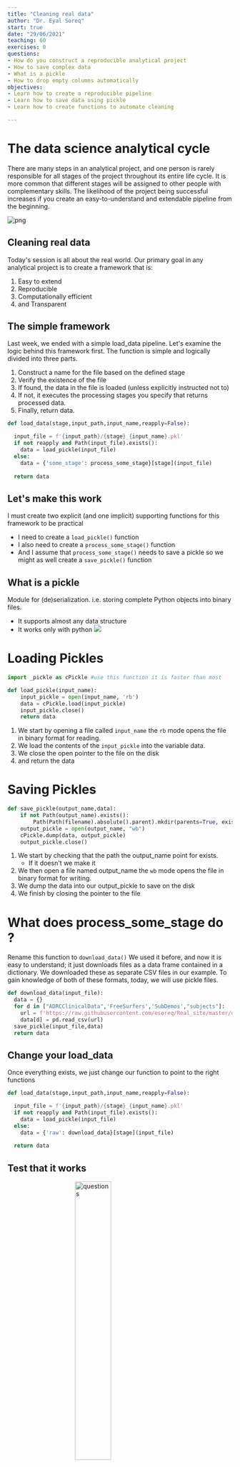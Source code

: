 ```yaml
---
title: "Cleaning real data"
author: "Dr. Eyal Soreq" 
start: true
date: "29/06/2021"
teaching: 60
exercises: 0
questions:
- How do you construct a reproducible analytical project
- How to save complex data 
- What is a pickle 
- How to drop empty columns automatically
objectives:
- Learn how to create a reproducible pipeline
- Learn how to save data using pickle
- Learn how to create functions to automate cleaning

---
```

# The data science analytical cycle

There are many steps in an analytical project, and one person is rarely responsible for all stages of the project throughout its entire life cycle. 
It is more common that different stages will be assigned to other people with complementary skills.  The likelihood of the project being successful increases if you create an easy-to-understand and extendable pipeline from the beginning. 

![png](../fig/data_cycle.png)


## Cleaning real data 
Today's session is all about the real world. 
Our primary goal in any analytical project is to create a framework that is:
1. Easy to extend 
1. Reproducible 
1. Computationally efficient 
1. and Transparent

## The simple framework 
Last week, we ended with a simple load_data pipeline.
Let's examine the logic behind this framework first.
The function is simple and logically divided into three parts. 

1. Construct a name for the file based on the defined stage 
1. Verify the existence of the file 
  1. If found, the data in the file is loaded (unless explicitly instructed not to)
  1. If not, it executes the processing stages you specify that returns processed data. 
1. Finally, return data. 

```python
def load_data(stage,input_path,input_name,reapply=False):

  input_file = f'{input_path}/{stage}_{input_name}.pkl'
  if not reapply and Path(input_file).exists():
    data = load_pickle(input_file)
  else:
    data = {'some_stage': process_some_stage}[stage](input_file)
    
  return data
```

## Let's make this work

I must create two explicit (and one implicit) supporting functions for this framework to be practical
- I need to create a `load_pickle()` function  
- I also need to create a `process_some_stage()` function 
- And I assume that `process_some_stage()` needs to save a pickle so we might as well create a `save_pickle()` function

## What is a pickle 

Module for (de)serialization. i.e. storing complete Python objects into binary files. 
- It supports almost any data structure 
- It works only with python
![](https://upload.wikimedia.org/wikipedia/commons/b/bb/Pickle.jpg)

# Loading Pickles 

```python
import _pickle as cPickle #use this function it is faster than most

def load_pickle(input_name):
    input_pickle = open(input_name, 'rb')
    data = cPickle.load(input_pickle)
    input_pickle.close()
    return data
```
1. We start by opening a file called `input_name` the `rb` mode opens the file in binary format for reading.
1. We load the contents of the `input_pickle` into the variable data. 
1. We close the open pointer to the file on the disk 
1. and return the data 

# Saving Pickles 

```python
def save_pickle(output_name,data):
    if not Path(output_name).exists():
        Path(Path(filename).absolute().parent).mkdir(parents=True, exist_ok=True)
    output_pickle = open(output_name, "wb")
    cPickle.dump(data, output_pickle)
    output_pickle.close()
```
1. We start by checking that the path the output_name point for exists.
   - If it doesn't we make it 
1. We then open a file named output_name the `wb` mode opens the file in binary format for writing. 
1. We dump the data into our output_pickle to save on the disk 
1. We finish by closing the pointer to the file 

# What does process_some_stage do ? 
Rename this function to `download_data()`
We used it before, and now it is easy to understand; it just downloads files as a data frame contained in a dictionary. We downloaded these as separate CSV files in our example. To gain knowledge of both of these formats, today, we will use pickle files. 


```python
def download_data(input_file):
  data = {}
  for d in ["ADRCClinicalData",'FreeSurfers','SubDemos',"subjects"]:
    url = f'https://raw.githubusercontent.com/esoreq/Real_site/master/data/{d}.csv'
    data[d] = pd.read_csv(url)
  save_pickle(input_file,data)  
  return data 
```

## Change your load_data 
Once everything exists, we just change our function to point to the right functions

```python
def load_data(stage,input_path,input_name,reapply=False):

  input_file = f'{input_path}/{stage}_{input_name}.pkl'
  if not reapply and Path(input_file).exists():
    data = load_pickle(input_file)
  else:
    data = {'raw': download_data}[stage](input_file)
    
  return data
```

## Test that it works  

<img src="https://miro.medium.com/max/810/1*7wcPoKrXNYBZYTvDcHxhhA.png" alt="questions" style="display: block;margin-left: auto;margin-right: auto;width: 40%;"/>


```python
%%time
data = load_data('raw','../Data','oasis3',reapply=True)
```

    CPU times: user 277 ms, sys: 54.9 ms, total: 332 ms
    Wall time: 1.93 s



```python
data.keys()
```




    dict_keys(['ADRCClinicalData', 'FreeSurfers', 'SubDemos', 'subjects'])




```python
%%time
data = load_data('raw','../Data','oasis3',reapply=False)
```

    CPU times: user 3.15 ms, sys: 1.72 ms, total: 4.87 ms
    Wall time: 16.6 ms


<img src="https://www.orangehilldev.com/wp-content/uploads/2016/04/pitanja-1030x554.png" alt="questions" style="display: block;margin-left: auto;margin-right: auto;width: 70%;"/>

## Let's extend this pipeline to clean some data  

- We need a function that will automatically drop any column that has less than 90% missing observations
- Again, this calls for two explicit functions 
  - One to detect and quantify missing observations (NB this step assumes we identified and codded nans correctly)
  - Another to drop columns based on a threshold 
- Importantly, this function will have some hidden assumptions (i.e. it will not generalise to any data set, only data frames contained within a dictionary) 

## Let's make this work

- We start with the missing profile function from last week 

```python
def missing_profile(x):
  d = {} 
  d['notnull'] = x.notnull().sum()
  d['isnull'] = x.isnull().sum()
  d['%missing'] = d['isnull']/x.shape[0]
  return pd.Series(d, index=d.keys())
```

## Drop missing columns logic
- To obtain the columns' missing values, we apply the missing_profile(x)* function
- Together with a threshold, we identify columns to be dropped
- If there are any columns to drop, we remove them 

```python
def drop_missing_columns(df,thr):
    _df = df.apply(missing_profile).T
    columns_2_drop = _df[_df['%missing']>thr]
    if not columns_2_drop.empty:
      df = df.drop(columns=columns_2_drop.index)
    return df,columns_2_drop 
```  

## Combine evrything in the top function
- We assume that an intermediate raw file exists, even though this function can be applied to data files rather than paths.
- The file is then loaded using the *load_pickle()* method 
- Then, for each dataset contained within the dictionary, it drops the columns that are missing 
- It ends with a pkl file containing a cleaned dataset 

```python
def clean_data(output_file,thr = 0.9):
  input_file = output_file.replace('clean','raw')
  data = load_pickle(input_file)
  dropped = {}
  for k in data.keys():
      data[k],dropped[k] = drop_missing_columns(data[k],thr)
  save_pickle(output_file,data)
  return data,dropped  
```

## Extend your load_data function
Now we just add a stage to our `load_data` function to excute the new function

```python
def load_data(stage,input_path,input_name,reapply=False):

  input_file = f'{input_path}/{stage}_{input_name}.pkl'
  if not reapply and Path(input_file).exists():
    data = load_pickle(input_file)
  else:
    data = {'raw': download_data,
            'clean': clean_data}[stage](input_file)
    
  return data
```

## Test that it works  

<img src="https://miro.medium.com/max/810/1*7wcPoKrXNYBZYTvDcHxhhA.png" alt="questions" style="display: block;margin-left: auto;margin-right: auto;width: 40%;"/>


```python
%%time
data,dropped = load_data('clean','../Data','oasis3',reapply=True)
```

    CPU times: user 98.7 ms, sys: 2.79 ms, total: 102 ms
    Wall time: 124 ms



```python
for k in dropped.keys():
  _ = dropped[k]
  display(Markdown(f'### In Dataset **{k}** we removed {_.shape[0]} columns'))
  display(_)
```


### In Dataset **ADRCClinicalData** we removed 5 columns



<div>
<style scoped>
    .dataframe tbody tr th:only-of-type {
        vertical-align: middle;
    }

    .dataframe tbody tr th {
        vertical-align: top;
    }

    .dataframe thead th {
        text-align: right;
    }
</style>
<table border="1" class="dataframe">
  <thead>
    <tr style="text-align: right;">
      <th></th>
      <th>notnull</th>
      <th>isnull</th>
      <th>%missing</th>
    </tr>
  </thead>
  <tbody>
    <tr>
      <th>Date</th>
      <td>0.0</td>
      <td>6224.0</td>
      <td>1.0</td>
    </tr>
    <tr>
      <th>Age</th>
      <td>0.0</td>
      <td>6224.0</td>
      <td>1.0</td>
    </tr>
    <tr>
      <th>acsparnt</th>
      <td>0.0</td>
      <td>6224.0</td>
      <td>1.0</td>
    </tr>
    <tr>
      <th>primStudy</th>
      <td>0.0</td>
      <td>6224.0</td>
      <td>1.0</td>
    </tr>
    <tr>
      <th>acsStudy</th>
      <td>0.0</td>
      <td>6224.0</td>
      <td>1.0</td>
    </tr>
  </tbody>
</table>
</div>



### In Dataset **FreeSurfers** we removed 2 columns



<div>
<style scoped>
    .dataframe tbody tr th:only-of-type {
        vertical-align: middle;
    }

    .dataframe tbody tr th {
        vertical-align: top;
    }

    .dataframe thead th {
        text-align: right;
    }
</style>
<table border="1" class="dataframe">
  <thead>
    <tr style="text-align: right;">
      <th></th>
      <th>notnull</th>
      <th>isnull</th>
      <th>%missing</th>
    </tr>
  </thead>
  <tbody>
    <tr>
      <th>FS Date</th>
      <td>0.0</td>
      <td>2047.0</td>
      <td>1.0</td>
    </tr>
    <tr>
      <th>Included T1s</th>
      <td>0.0</td>
      <td>2047.0</td>
      <td>1.0</td>
    </tr>
  </tbody>
</table>
</div>



### In Dataset **SubDemos** we removed 15 columns



<div>
<style scoped>
    .dataframe tbody tr th:only-of-type {
        vertical-align: middle;
    }

    .dataframe tbody tr th {
        vertical-align: top;
    }

    .dataframe thead th {
        text-align: right;
    }
</style>
<table border="1" class="dataframe">
  <thead>
    <tr style="text-align: right;">
      <th></th>
      <th>notnull</th>
      <th>isnull</th>
      <th>%missing</th>
    </tr>
  </thead>
  <tbody>
    <tr>
      <th>Date</th>
      <td>0.0</td>
      <td>4089.0</td>
      <td>1.000000</td>
    </tr>
    <tr>
      <th>Age</th>
      <td>0.0</td>
      <td>4089.0</td>
      <td>1.000000</td>
    </tr>
    <tr>
      <th>REFERX</th>
      <td>0.0</td>
      <td>4089.0</td>
      <td>1.000000</td>
    </tr>
    <tr>
      <th>BIRTHMO</th>
      <td>0.0</td>
      <td>4089.0</td>
      <td>1.000000</td>
    </tr>
    <tr>
      <th>BIRTHYR</th>
      <td>0.0</td>
      <td>4089.0</td>
      <td>1.000000</td>
    </tr>
    <tr>
      <th>HISPOR</th>
      <td>6.0</td>
      <td>4083.0</td>
      <td>0.998533</td>
    </tr>
    <tr>
      <th>HISPORX</th>
      <td>0.0</td>
      <td>4089.0</td>
      <td>1.000000</td>
    </tr>
    <tr>
      <th>RACEX</th>
      <td>0.0</td>
      <td>4089.0</td>
      <td>1.000000</td>
    </tr>
    <tr>
      <th>RACESECX</th>
      <td>0.0</td>
      <td>4089.0</td>
      <td>1.000000</td>
    </tr>
    <tr>
      <th>RACETERX</th>
      <td>0.0</td>
      <td>4089.0</td>
      <td>1.000000</td>
    </tr>
    <tr>
      <th>PRIMLANX</th>
      <td>0.0</td>
      <td>4089.0</td>
      <td>1.000000</td>
    </tr>
    <tr>
      <th>LIVSITX</th>
      <td>0.0</td>
      <td>4089.0</td>
      <td>1.000000</td>
    </tr>
    <tr>
      <th>RESIDENX</th>
      <td>0.0</td>
      <td>4089.0</td>
      <td>1.000000</td>
    </tr>
    <tr>
      <th>ZIP</th>
      <td>0.0</td>
      <td>4089.0</td>
      <td>1.000000</td>
    </tr>
    <tr>
      <th>MARISTAX</th>
      <td>0.0</td>
      <td>4089.0</td>
      <td>1.000000</td>
    </tr>
  </tbody>
</table>
</div>



### In Dataset **subjects** we removed 1 columns



<div>
<style scoped>
    .dataframe tbody tr th:only-of-type {
        vertical-align: middle;
    }

    .dataframe tbody tr th {
        vertical-align: top;
    }

    .dataframe thead th {
        text-align: right;
    }
</style>
<table border="1" class="dataframe">
  <thead>
    <tr style="text-align: right;">
      <th></th>
      <th>notnull</th>
      <th>isnull</th>
      <th>%missing</th>
    </tr>
  </thead>
  <tbody>
    <tr>
      <th>YOB</th>
      <td>0.0</td>
      <td>1098.0</td>
      <td>1.0</td>
    </tr>
  </tbody>
</table>
</div>



<img src="https://www.orangehilldev.com/wp-content/uploads/2016/04/pitanja-1030x554.png" alt="questions" style="display: block;margin-left: auto;margin-right: auto;width: 70%;"/>

## Let's extend again this pipeline to process a specific dataset
This approach is particularly appealing at this point; we can create a function (or a set of related functions) to process a dataset in a way that is simple to extend, easy to understand, and enables us to test the assumptions made as we analyze the data.

## We will start with the ADRC (Alzheimer’s Disease Research Center) clinical dataset
- Over this course, we will touch each of the four files we downloaded, and at the end, you will also get three unseen additional files to make your life interesting...
- However, for now, we will start with the clinical dataset, as it is complex and contains a number of potential research avenues.
- Examining the info, we want to create a function that loads the dataset from the clean data on the disk and returns a dataset containing age and BMI 


```python
data['ADRCClinicalData'].info()
```

    <class 'pandas.core.frame.DataFrame'>
    RangeIndex: 6224 entries, 0 to 6223
    Data columns (total 20 columns):
     #   Column                    Non-Null Count  Dtype  
    ---  ------                    --------------  -----  
     0   ADRC_ADRCCLINICALDATA ID  6224 non-null   object 
     1   Subject                   6224 non-null   object 
     2   mmse                      6052 non-null   float64
     3   ageAtEntry                6224 non-null   float64
     4   cdr                       6224 non-null   float64
     5   commun                    6216 non-null   float64
     6   dx1                       6222 non-null   object 
     7   dx2                       6211 non-null   object 
     8   dx3                       6211 non-null   object 
     9   dx4                       6211 non-null   object 
     10  dx5                       6211 non-null   object 
     11  homehobb                  6216 non-null   float64
     12  judgment                  6216 non-null   float64
     13  memory                    6216 non-null   float64
     14  orient                    6215 non-null   float64
     15  perscare                  6216 non-null   float64
     16  apoe                      6168 non-null   float64
     17  sumbox                    6216 non-null   float64
     18  height                    4965 non-null   float64
     19  weight                    5745 non-null   float64
    dtypes: float64(13), object(7)
    memory usage: 972.6+ KB


# Step 1. load data 


```python
def process_bmi(output_file):
  # load cleaned data from disk
  
  
```

> ## Solution 
> > ~~~python
def process_bmi(output_file):
  # load cleaned data
  input_file = output_file.replace('bmi','clean')
  data = load_pickle(input_file)
  df = data['ADRCClinicalData']
  del data  
> > ~~~
{: .solution}


# Step 2. extract only task-relevant columns
Determine the most important columns from the info output

```python
def process_bmi(output_file):
  # ...
  # extract only task-relevant columns
```

> ## Solution 
> > ~~~python
def process_bmi(output_file):
  # ...
  df = df.iloc[:,[0,1,3,18,19]] 
  # rename columns for simplicity 
  df.columns = ['pid','subj','age_at_entry','height','weight']
> > ~~~
{: .solution}


# Step 3. Estimate age  
We covered this at the end of the bootcamp 

```python
def process_bmi(output_file):
  # ...
  # ...
  # Estimate age  
```

> ## Solution 
> > ~~~python
def process_bmi(output_file):
  # extract days_since_entry
  df['days_since_entry'] = df['pid'].apply(lambda x: int(x.split('_')[-1][1:]))
  df['age'] = df['days_since_entry']/365 + df['age_at_entry']
> > ~~~
{: .solution}

# Step 4. Transform from Imperial to metric
We will also convert the data from Imperial to metric as part of the function as the height and weight are in imperial measurements.

```python
def process_bmi(output_file):
  # ...
  # ...
  # transform from Imperial to metric
```

> ## Solution 
> > ~~~python
def process_bmi(output_file):
  # transfrom from inch to meters
  df['height'] = df['height']*0.0254 
  # transfrom from pounds to kg
  df['weight'] = df['weight']*0.453592 
> > ~~~
{: .solution}


# Step 5. Calculate BMI
BMI is a person's weight in kilograms divided by the square of height in meters. A high BMI can indicate high body fatness.

```python
def process_bmi(output_file):
  # ...
  # ...
  # calculate bmi
```

> ## Solution 
> > ~~~python
def process_bmi(output_file):
  df['bmi'] = df['weight']/(df['height']**2)
> > ~~~
{: .solution}


# Step 6. Categorize BMI
Commonly accepted BMI ranges are underweight (under 18.5 kg/m^2), normal weight (18.5 to 25), overweight (25 to 30), and obese (over 30).

```python
def process_bmi(output_file):
  # ...
  # categorize bmi
```

> ## Solution 
> > ~~~python
def process_bmi(output_file):
  bins=[0,18.5,25,30,60]
  labels=['Underweight','Normal','Overweight','Obese']
  df['bmi_cat'] = pd.cut(df['bmi'],bins,labels=labels)
> > ~~~
{: .solution}

# Step 7. Save output file as pickle and return a DataFrame
Save output as pickle 

```python
def process_bmi(output_file):
  # ...
  # save output 
```

> ## Solution 
> > ~~~python
def process_bmi(output_file):
  save_pickle(output_file,df)
  return df 
> > ~~~
{: .solution}


# The `process_bmi` function 
Here is the complete function without comments 

> ## Solution 
> > ~~~python
def process_bmi(output_file):
  input_file = output_file.replace('bmi','clean')
  data = load_pickle(input_file)
  df = data['ADRCClinicalData']
  del data
  df = df.iloc[:,[0,1,3,18,19]] 
  df.columns = ['pid','subj','age_at_entry','height','weight']
  df['days_since_entry'] = df['pid'].apply(lambda x: int(x.split('_')[-1][1:]))
  df['age'] = df['days_since_entry']/365 + df['age_at_entry']
  df['height'] = df['height']*0.0254 # transfrom from inch to meters
  df['weight'] = df['weight']*0.453592 # transfrom from pounds to kg
  df['bmi'] = df['weight']/(df['height']**2) # calculate bmi
    bins=[0,18.5,25,30,60] # categorize bmi
  labels=['Underweight','Normal','Overweight','Obese']
  df['bmi_cat'] = pd.cut(df['bmi'],bins,labels=labels)
  save_pickle(output_file,df)
  return df 
> > ~~~
{: .solution}


# Test it 

```python
%%time
data = load_data('bmi',reapply=True)
fig,ax = plt.subplots(figsize=(12,5))
for name,group in data.groupby('bmi_cat'):
  ax.scatter(group['age'],group['weight'],label=name,alpha=0.5)
ax.update({'xlabel':'Age', 'ylabel':'Weight (kg)',
           'title':'Weight and age by BMI category'}) 
ax.legend()
```
![png](../fig/output_39_1.png)

The focus of this week was to teach you how to build a modular pipeline to organize your preprocessing steps in a reproducible and transparent manner. You can experiment with this approach and apply it to other aspects of this data set, other datasets, and your own. The topic of feature engineering and domain expertise will be discussed next week.
